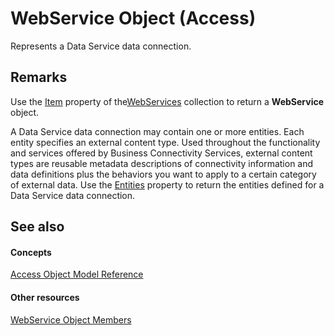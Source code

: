 
# WebService Object (Access)

Represents a Data Service data connection.


## Remarks

Use the [Item](410eb3be-2336-907a-7284-1311e09bb77b.md) property of the[WebServices](457074a3-89ff-7859-e833-9a7e6f57bc6a.md) collection to return a **WebService** object.

A Data Service data connection may contain one or more entities. Each entity specifies an external content type. Used throughout the functionality and services offered by Business Connectivity Services, external content types are reusable metadata descriptions of connectivity information and data definitions plus the behaviors you want to apply to a certain category of external data. Use the [Entities](ad230b4d-0cf0-a7ad-fd1b-06d2a378f44b.md) property to return the entities defined for a Data Service data connection.


## See also


#### Concepts


[Access Object Model Reference](2de134a4-6c5c-d2a3-8377-f4dd973ba650.md)
#### Other resources


[WebService Object Members](cecb622e-d027-2130-e83a-e689e6dac52b.md)
